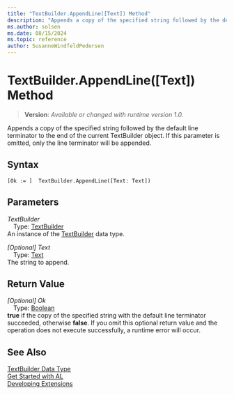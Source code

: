 ```yaml
---
title: "TextBuilder.AppendLine([Text]) Method"
description: "Appends a copy of the specified string followed by the default line terminator to the end of the current TextBuilder object."
ms.author: solsen
ms.date: 08/15/2024
ms.topic: reference
author: SusanneWindfeldPedersen
---
```

[//]: # (START>DO_NOT_EDIT)
[//]: # (IMPORTANT:Do not edit any of the content between here and the END>DO_NOT_EDIT.)
[//]: # (Any modifications should be made in the .xml files in the ModernDev repo.)
# TextBuilder.AppendLine([Text]) Method
> **Version**: _Available or changed with runtime version 1.0._

Appends a copy of the specified string followed by the default line terminator to the end of the current TextBuilder object. If this parameter is omitted, only the line terminator will be appended.


## Syntax
```AL
[Ok := ]  TextBuilder.AppendLine([Text: Text])
```
## Parameters
*TextBuilder*  
&emsp;Type: [TextBuilder](textbuilder-data-type.md)  
An instance of the [TextBuilder](textbuilder-data-type.md) data type.  

*[Optional] Text*  
&emsp;Type: [Text](../text/text-data-type.md)  
The string to append.  


## Return Value
*[Optional] Ok*  
&emsp;Type: [Boolean](../boolean/boolean-data-type.md)  
**true** if the copy of the specified string with the default line terminator succeeded, otherwise **false**. If you omit this optional return value and the operation does not execute successfully, a runtime error will occur.  


[//]: # (IMPORTANT: END>DO_NOT_EDIT)
## See Also
[TextBuilder Data Type](textbuilder-data-type.md)  
[Get Started with AL](../../devenv-get-started.md)  
[Developing Extensions](../../devenv-dev-overview.md)